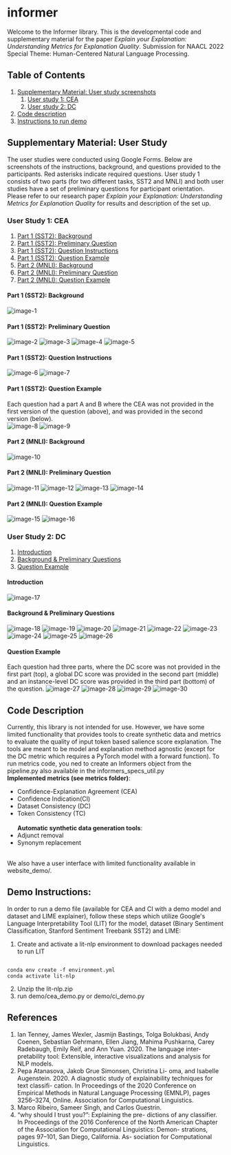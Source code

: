 # informer
Welcome to the Informer library. This is the developmental code and supplementary material for the paper *Explain your Explanation: Understanding Metrics for Explanation Quality*. Submission for NAACL 2022 Special Theme: Human-Centered Natural Language Processing.
## Table of Contents
1. [Supplementary Material: User study screenshots](#supplementary-material-user-study) 
    1. [User study 1: CEA](#user-study-1-cea)
    2. [User study 2: DC](#user-study-2-dc)
3. [Code description](#code-description)
4. [Instructions to run demo](#demo-instructions)
## Supplementary Material: User Study
The user studies were conducted using Google Forms. Below are screenshots of the instructions, background, and questions provided to the participants. Red asterisks indicate required questions. User study 1 consists of two parts (for two different tasks, SST2 and MNLI) and both user studies have a set of preliminary questions for participant orientation. Please refer to our research paper *Explain your Explanation: Understanding Metrics for Explanation Quality* for results and description of the set up.<br>
### User Study 1: CEA
1. [Part 1 (SST2): Background](#part-1-sst2-background)
2. [Part 1 (SST2): Preliminary Question](#part-1-sst2-preliminary-question)
3. [Part 1 (SST2): Question Instructions](#part-1-sst2-question-instructions)
4. [Part 1 (SST2): Question Example](#part-1-sst2-question-example)
5. [Part 2 (MNLI): Background](#part-2-mnli-background)
6. [Part 2 (MNLI): Preliminary Question](#part-2-mnli-preliminary-question)
7. [Part 2 (MNLI): Question Example](#part-2-mnli-question-example)
#### Part 1 (SST2): Background
![image-1](readme-images/cea-sst2-background-1.jpg)
#### Part 1 (SST2): Preliminary Question
![image-2](readme-images/cea-sst2-primer-1.jpg)
![image-3](readme-images/cea-sst2-primer-2.jpg)
![image-4](readme-images/cea-sst2-primer-3.jpg)
![image-5](readme-images/cea-sst2-primer-4.jpg)
#### Part 1 (SST2): Question Instructions
![image-6](readme-images/cea-sst2-question-instruction-1.jpg)
![image-7](readme-images/cea-sst2-question-instruction-2.jpg)
#### Part 1 (SST2): Question Example
Each question had a part A and B where the CEA was not provided in the first version of the question (above), and was provided in the second version (below).<br>
![image-8](readme-images/cea-sst2-question-1.jpg)
![image-9](readme-images/cea-sst2-question-2.jpg)
#### Part 2 (MNLI): Background
![image-10](readme-images/cea-mnli-background-1.jpg)
#### Part 2 (MNLI): Preliminary Question
![image-11](readme-images/cea-mnli-primer-1.jpg)
![image-12](readme-images/cea-mnli-primer-2.jpg)
![image-13](readme-images/cea-mnli-primer-3.jpg)
![image-14](readme-images/cea-mnli-primer-4.jpg)
#### Part 2 (MNLI): Question Example
![image-15](readme-images/cea-mnli-question-1.jpg)
![image-16](readme-images/cea-mnli-question-2.jpg)

### User Study 2: DC
1. [Introduction](#introduction)
2. [Background & Preliminary Questions](#background--preliminary-questions)
3. [Question Example](#question-example)
#### Introduction
![image-17](readme-images/dc-intro-1.jpg)
#### Background & Preliminary Questions
![image-18](readme-images/dc-background1.jpg)
![image-19](readme-images/dc-background-2.jpg)
![image-20](readme-images/dc-background-3.jpg)
![image-21](readme-images/dc-background-4.jpg)
![image-22](readme-images/dc-background-5.jpg)
![image-23](readme-images/dc-background-6.jpg)
![image-24](readme-images/dc-background-7.jpg)
![image-25](readme-images/dc-background-8.jpg)
![image-26](readme-images/dc-background-9.jpg)
#### Question Example
Each question had three parts, where the DC score was not provided in the first part (top), a global DC score was provided in the second part (middle) and an instance-level DC score was provided in the third part (bottom) of the question. 
![image-27](readme-images/dc-question-1.jpg)
![image-28](readme-images/dc-question-2.jpg)
![image-29](readme-images/dc-question-3.jpg)
![image-30](readme-images/dc-question-4.jpg)


## Code Description
Currently, this library is not intended for use. However, we have some limited functionality that provides tools to create synthetic data and metrics to evaluate the quality of input token based salience score explanation. The tools are meant to be model and explanation method agnostic (except for the DC metric which requires a PyTorch model with a forward function). To run metrics code, you ned to create an Informers object from the pipeline.py also available in the informers_specs_util.py<br>
**Implemented metrics (see metrics folder)**:
* Confidence-Explanation Agreement (CEA)
* Confidence Indication(CI)
* Dataset Consistency (DC)
* Token Consistency (TC)
<br><br>**Automatic synthetic data generation tools**:
* Adjunct removal
* Synonym replacement

<br> We also have a user interface with limited functionality available in website_demo/. 

## Demo Instructions: 
In order to run a demo file (available for CEA and CI with a demo model and dataset and LIME explainer), follow these steps which utilize Google's Language Interpretability Tool (LIT) for the model, dataset (Binary Sentiment Classification, Stanford Sentiment Treebank SST2) and LIME:
1. Create and activate a lit-nlp environment to download packages needed to run LIT 
<pre><code> 
conda env create -f environment.yml
conda activate lit-nlp
</code></pre>
2. Unzip the lit-nlp.zip 
3. run demo/cea_demo.py or demo/ci_demo.py

## References
1. Ian Tenney, James Wexler, Jasmijn Bastings, Tolga
Bolukbasi, Andy Coenen, Sebastian Gehrmann,
Ellen Jiang, Mahima Pushkarna, Carey Radebaugh,
Emily Reif, and Ann Yuan. 2020. The language inter-
pretability tool: Extensible, interactive visualizations
and analysis for NLP models.
2. Pepa Atanasova, Jakob Grue Simonsen, Christina Li-
oma, and Isabelle Augenstein. 2020. A diagnostic
study of explainability techniques for text classifi-
cation. In Proceedings of the 2020 Conference on
Empirical Methods in Natural Language Processing
(EMNLP), pages 3256–3274, Online. Association for
Computational Linguistics.
3. Marco Ribeiro, Sameer Singh, and Carlos Guestrin.
2016. “why should I trust you?”: Explaining the pre-
dictions of any classifier. In Proceedings of the 2016
Conference of the North American Chapter of the
Association for Computational Linguistics: Demon-
strations, pages 97–101, San Diego, California. As-
sociation for Computational Linguistics.
